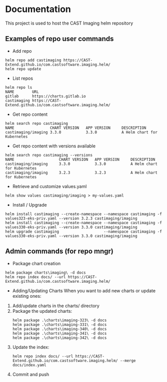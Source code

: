 # Documentation

This project is used to host the CAST Imaging helm repository

## Examples of repo user commands 
- Add repo
```
helm repo add castimaging https://CAST-Extend.github.io/com.castsoftware.imaging.helm/
helm repo update
```

- List repos
```
helm repo ls
NAME        URL
gitlab      https://charts.gitlab.io
castimaging https://CAST-Extend.github.io/com.castsoftware.imaging.helm/
```

- Get repo content
```
helm search repo castimaging
NAME                CHART VERSION   APP VERSION     DESCRIPTION
castimaging/imaging 3.3.0           3.3.0           A Helm chart for Kubernetes
```

- Get repo content with versions available
```
helm search repo castimaging --versions
NAME                    CHART VERSION   APP VERSION     DESCRIPTION
castimaging/imaging     3.3.0           3.3.0           A Helm chart for Kubernetes
castimaging/imaging     3.2.3           3.2.3           A Helm chart for Kubernetes
```

- Retrieve and customize values.yaml
```
helm show values castimaging/imaging > my-values.yaml
```

- Install / Upgrade
```
helm install castimaging --create-namespace --namespace castimaging -f values323-eks-priv.yaml --version 3.2.3 castimaging/imaging
helm install castimaging --create-namespace --namespace castimaging -f values330-eks-priv.yaml --version 3.3.0 castimaging/imaging
helm upgrade castimaging                    --namespace castimaging -f values330-eks-priv.yaml --version 3.3.0 castimaging/imaging
```


## Admin commands (for repo mngr)

- Package chart creation
```
helm package charts\imaging\ -d docs
helm repo index docs/ --url https://CAST-Extend.github.io/com.castsoftware.imaging.helm/
```

- Adding/Updating Charts
When you want to add new charts or update existing ones:
1. Add/update charts in the charts/ directory
2. Package the updated charts:
    ```
    helm package .\charts\imaging-323\ -d docs
    helm package .\charts\imaging-331\ -d docs
    helm package .\charts\imaging-340\ -d docs
    helm package .\charts\imaging-341\ -d docs
    helm package .\charts\imaging-342\ -d docs
    ```
3. Update the index:
    ```
    helm repo index docs/ --url https://CAST-Extend.github.io/com.castsoftware.imaging.helm/ --merge docs/index.yaml
    ```
4. Commit and push